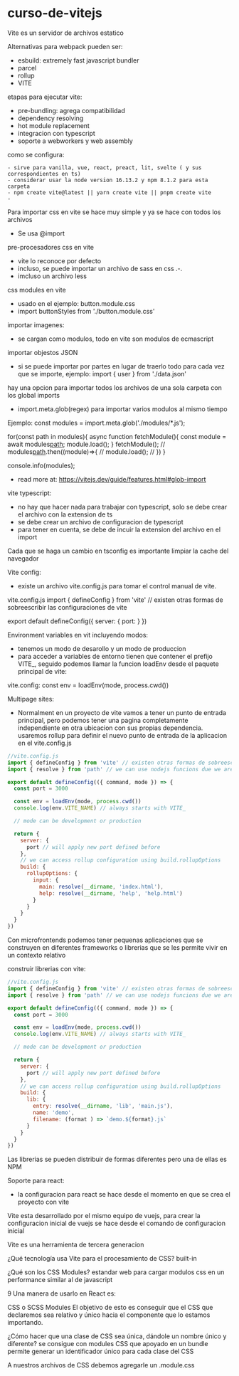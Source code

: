 # curso-de-vitejs
Vite es un servidor de archivos estatico

Alternativas para webpack pueden ser: 
 - esbuild: extremely fast javascript bundler
 - parcel
 - rollup
 - VITE


 etapas para ejecutar vite: 
 - pre-bundling: agrega compatibilidad
 - dependency resolving
 - hot module replacement
 - integracion con typescript
 - soporte a webworkers y web assembly


 como se configura: 

    - sirve para vanilla, vue, react, preact, lit, svelte ( y sus correspondientes en ts)
    - considerar usar la node version 16.13.2 y npm 8.1.2 para esta carpeta
    - npm create vite@latest || yarn create vite || pnpm create vite
    - 

Para importar css en vite se hace muy simple y ya se hace con todos los archivos
 - Se  usa @import


pre-procesadores css en vite
- vite lo reconoce por defecto
- incluso, se puede importar un archivo de sass en css .-.
- imcluso un archivo less


css modules en vite
- usado en el ejemplo: button.module.css
- import buttonStyles from './button.module.css'

importar imagenes:
- se cargan como modulos, todo en vite son modulos de ecmascript

importar objestos JSON
- si se puede importar por partes en lugar de traerlo todo para cada vez que se importe, ejemplo: import { user } from './data.json'

hay una opcion para importar todos los archivos de una sola carpeta con los global imports
- import.meta.glob(regex) para importar varios modulos al mismo tiempo

Ejemplo: 
const modules = import.meta.glob('./modules/*.js');

for(const path in modules){
  async function fetchModule(){
    const module = await modules[path]();
    module.load();
  }
  fetchModule();
  // modules[path]().then((module)=>{
  //   module.load();
  // })
}

console.info(modules);
- read more at: https://vitejs.dev/guide/features.html#glob-import

vite typescript: 
- no hay que hacer nada para trabajar con typescript, solo se debe crear el archivo con la extension de ts
- se debe crear un archivo de configuracion de typescript
- para tener en cuenta, se debe de incuir la extension del archivo en el import

Cada que se haga un cambio en tsconfig es importante limpiar la cache del navegador

Vite config: 
- existe un archivo vite.config.js para tomar el control manual de vite.

vite.config.js
import { defineConfig } from 'vite' // existen otras formas de sobreescribir las configuraciones de vite

export default defineConfig({
    server: {
        port: <new port>
    }
})

 Environment variables en vit incluyendo modos: 
 - tenemos un modo de desarollo y un modo de produccion
 - para acceder a variables de entorno tienen que contener el prefijo VITE_, seguido podemos llamar la funcion loadEnv desde el paquete principal de vite: 

 vite.config: const env = loadEnv(mode, process.cwd())

 Multipage sites: 
 - Normalment en un proyecto de vite vamos a tener un punto de entrada principal, pero podemos tener una pagina completamente independiente en otra ubicacion con sus propias dependencia. usaremos rollup para definir el nuevo punto de entrada de la aplicacion en el vite.config.js

```js
//vite.config.js
import { defineConfig } from 'vite' // existen otras formas de sobreescribir las configuraciones de vite
import { resolve } from 'path' // we can use nodejs funcions due we are in a nodejs context

export default defineConfig(({ command, mode }) => {
  const port = 3000

  const env = loadEnv(mode, process.cwd())
  console.log(env.VITE_NAME) // always starts with VITE_

  // mode can be development or production

  return {
    server: {
      port // will apply new port defined before
    },
    // we can access rollup configuration using build.rollupOptions
    build: {
      rollupOptions: {
        input: {
          main: resolve(__dirname, 'index.html'),
          help: resolve(__dirname, 'help', 'help.html')
        }
      }
    }
  }
})


```
 
Con microfrontends podemos tener pequenas aplicaciones que se construyen en diferentes frameworks o librerias que se les permite vivir en un contexto relativo

construir librerias con vite:

```js
//vite.config.js
import { defineConfig } from 'vite' // existen otras formas de sobreescribir las configuraciones de vite
import { resolve } from 'path' // we can use nodejs funcions due we are in a nodejs context

export default defineConfig(({ command, mode }) => {
  const port = 3000

  const env = loadEnv(mode, process.cwd())
  console.log(env.VITE_NAME) // always starts with VITE_

  // mode can be development or production

  return {
    server: {
      port // will apply new port defined before
    },
    // we can access rollup configuration using build.rollupOptions
    build: {
      lib: {
        entry: resolve(__dirname, 'lib', 'main.js'),
        name: 'demo',
        filename: (format ) => `demo.${format}.js`
      }
    }
  }
})


```

Las librerias se pueden distribuir de formas diferentes pero una de ellas es NPM

Soporte para react: 
- la configuracion para react se hace desde el momento en que se crea el proyecto con vite

Vite esta desarrollado por el mismo equipo de vuejs, para crear la configuracion inicial de vuejs se hace desde el comando de configuracion inicial


Vite es una herramienta de tercera generacion

¿Qué tecnología usa Vite para el procesamiento de CSS?
built-in

¿Qué son los CSS Modules?
estandar web para cargar modulos css en un performance similar al de javascript


9
Una manera de usarlo en React es:

CSS o SCSS Modules
El objetivo de esto es conseguir que el CSS que declaremos sea relativo y único hacia el componente que lo estamos importando.

¿Cómo hacer que una clase de CSS sea única, dándole un nombre único y diferente? se consigue con modules CSS que apoyado en un bundle permite generar un identificador único para cada clase del CSS

A nuestros archivos de CSS debemos agregarle un .module.css